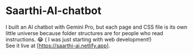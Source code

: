 # Saarthi-AI-chatbot
I built an AI chatbot with Gemini Pro, but each page and CSS file is its own little universe because folder structures are for people who read instructions. 😂 ( I was just starting with web development!)<br>
See it live at [https://saarthi-ai.netlify.app].
